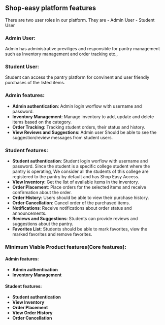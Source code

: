 ## Shop-easy platform features

There are two user roles in our platform. They are
    - Admin User
    - Student User

### Admin User:

Admin has administrative previliges and responsible for pantry management such as Inventory management and order tracking etc.,

### Student User:

Student can access the pantry platform for convinent and user friendly purchases of the listed items.

### Admin features:

- **Admin authentication**: Admin login worflow with username and password.
- **Inventory Management**: Manage inventory to add, update and delete items based on the category.
- **Order Tracking**: Tracking student orders, their status and history.
- **View Reviews and Suggestions**: Admin user Should be able to see the suggestion/review messages from student users.


### Student features:

- **Student authentication**: Student login worflow with username and password. Since the student is a specific college student where the pantry is operating, We consider all the students of this college are registered to the pantry by default and has Shop Easy Access.
- **View Inventory**: Get the list of available items in the inventory.
- **Order Placement**: Place orders for the selected items and receive confirmation about the order.
- **Order History**: Users should be able to view their purchase history.
- **Order Cancellation**: Cancel order of the purchased items.
- **Notifications**: Receive notifications about order status and announcements.
- **Reviews and Suggestions**: Students can provide reviews and suggestions about the pantry.
- **Favorites List**: Students should be able to mark favorites, view the marked favorites and remove favorites.

### Minimum Viable Product features(Core features):

#### Admin features:

- **Admin authentication**
- **Inventory Management**

#### Student features:

- **Student authentication**
- **View Inventory**
- **Order Placement**
- **View Order History**
- **Order Cancellation**
